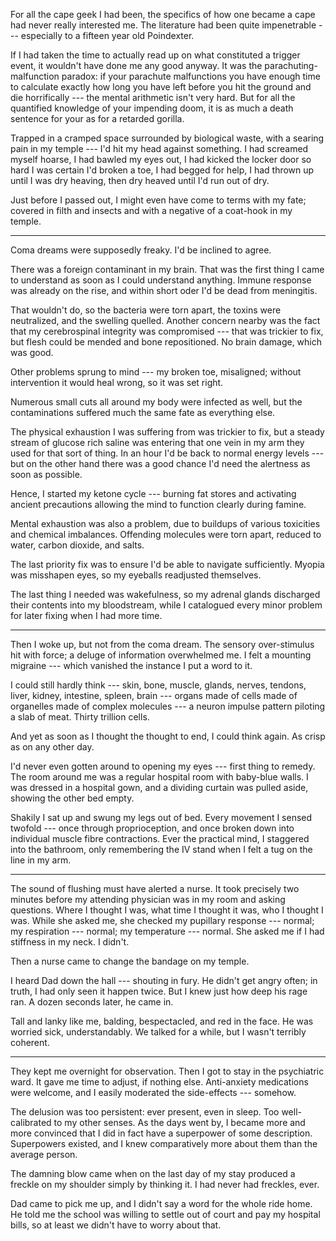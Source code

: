 For all the cape geek I had been, the specifics of how one became a cape had never
really interested me. The literature had been quite impenetrable --- especially to a
fifteen year old Poindexter.

If I had taken the time to actually read up on what constituted a trigger event,
it wouldn't have done me any good anyway. It was the parachuting-malfunction paradox:
if your parachute malfunctions you have enough time to calculate exactly how long you
have left before you hit the ground and die horrifically --- the mental arithmetic isn't
very hard. But for all the quantified knowledge of your impending doom, it is as much a
death sentence for your as for a retarded gorilla.

Trapped in a cramped space surrounded by biological waste, with a searing pain in my temple
--- I'd hit my head against something. I had screamed myself hoarse,
I had bawled my eyes out, I had kicked the locker door so hard I was certain I'd broken a toe,
I had begged for help, I had thrown up until I was dry heaving, then dry heaved until I'd run
out of dry.

Just before I passed out, I might even have come to terms with my fate; covered in filth and
insects and with a negative of a coat-hook in my temple.

----

Coma dreams were supposedly freaky. I'd be inclined to agree.

There was a foreign contaminant in my brain. That was the first thing I came to understand as soon
as I could understand anything. Immune response was already on the rise, and within short oder I'd
be dead from meningitis.

That wouldn't do, so the bacteria were torn apart, the toxins were neutralized, and the swelling quelled.
Another concern nearby was the fact that my cerebrospinal integrity was compromised --- that was trickier
to fix, but flesh could be mended and bone repositioned. No brain damage, which was good.

Other problems sprung to mind --- my broken toe, misaligned; without intervention it would heal wrong, so
it was set right.

Numerous small cuts all around my body were infected as well, but the contaminations suffered much the same
fate as everything else.

The physical exhaustion I was suffering from was trickier to fix, but a steady stream of glucose rich
saline was entering that one vein in my arm they used for that sort of thing. In an hour I'd be back to normal
energy levels --- but on the other hand there was a good chance I'd need the alertness as soon as possible.

Hence, I started my ketone cycle --- burning fat stores and activating ancient precautions allowing the mind
to function clearly during famine.

Mental exhaustion was also a problem, due to buildups of various toxicities and chemical imbalances. Offending
molecules were torn apart, reduced to water, carbon dioxide, and salts.

The last priority fix was to ensure I'd be able to navigate sufficiently. Myopia was misshapen eyes, so
my eyeballs readjusted themselves.

The last thing I needed was wakefulness, so my adrenal glands discharged their contents into my bloodstream,
while I catalogued every minor problem for later fixing when I had more time.

----

Then I woke up, but not from the coma dream. The sensory
over-stimulus hit with force; a deluge of information overwhelmed me. I felt a mounting
migraine --- which vanished the instance I put a word to it.

I could still hardly think --- skin, bone, muscle, glands, nerves, tendons, liver, kidney, intestine,
spleen, brain --- organs made of cells made of organelles made of complex molecules
--- a neuron impulse pattern piloting a slab of meat. Thirty trillion cells.

And yet as soon as I thought the thought to end, I could think again. As crisp as on any other day.

I'd never even gotten around to opening my eyes --- first thing to remedy. The room around me was a regular
hospital room with baby-blue walls. I was dressed in a hospital gown, and a dividing curtain was pulled aside,
showing the other bed empty.

Shakily I sat up and swung my legs out of bed. Every movement I sensed twofold --- once through proprioception,
and once broken down into individual muscle fibre contractions. Ever the practical mind, I staggered into the
bathroom, only remembering the IV stand when I felt a tug on the line in my arm.

----

The sound of flushing must have alerted a nurse. It took precisely two minutes before my attending physician
was in my room and asking questions. Where I thought I was, what time I thought it was, who I thought I was.
While she asked me, she checked my pupillary response --- normal; my respiration --- normal;
my temperature --- normal. She asked me if I had stiffness in my neck. I didn't.

Then a nurse came to change the bandage on my temple.

I heard Dad down the hall --- shouting in fury. He didn't
get angry often; in truth, I had only seen it happen twice. But I knew just how deep his rage
ran. A dozen seconds later, he came in.

Tall and lanky like me, balding, bespectacled, and red in the face. He was worried sick,
understandably. We talked for a while, but I wasn't terribly coherent.

----

They kept me overnight for observation. Then I got to stay in the psychiatric ward. It gave me
time to adjust, if nothing else. Anti-anxiety medications were welcome, and I easily moderated the
side-effects --- somehow.

The delusion was too persistent: ever present, even in sleep. Too well-calibrated to my other senses.
As the days went by, I became more and more convinced that I did in fact have a superpower of some
description. Superpowers existed, and I knew comparatively more about them than the average person.

The damning blow came when on the last day of my stay produced a freckle on my shoulder simply by thinking it.
I had never had freckles, ever.

Dad came to pick me up, and I didn't say a word for the whole ride home. He told me the school was willing
to settle out of court and pay my hospital bills, so at least we didn't have to worry about that.
